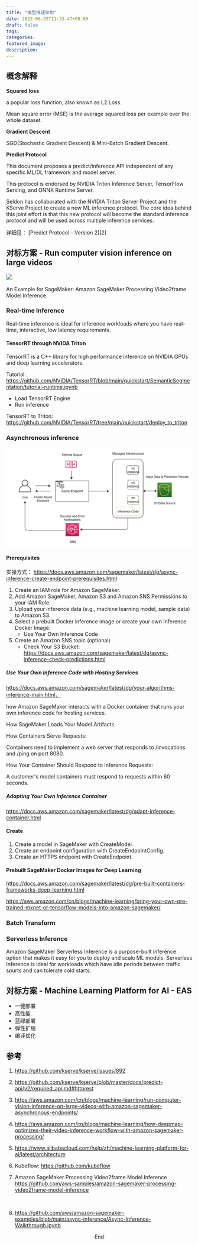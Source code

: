 ```yaml
---
title: "模型推理架构"
date: 2022-06-25T11:33:47+08:00
draft: false
tags: 
categories: 
featured_image: 
description: 
---
```

## 概念解释

**Squared loss**

a popular loss function, also known as L2 Loss. 

Mean square error (MSE) is the average squared loss per example over the whole dataset.

**Gradient Descent**

SGD(Stochastic Gradient Descent) & Mini-Batch Gradient Descent.


**Predict Protocol**

This document proposes a predict/inference API independent of any specific ML/DL framework and model server.

This protocol is endorsed by NVIDIA Triton Inference Server, TensorFlow Serving, and ONNX Runtime Server.

Seldon has collaborated with the NVIDIA Triton Server Project and the KServe Project to create a new ML inference protocol. The core idea behind this joint effort is that this new protocol will become the standard inference protocol and will be used across multiple inference services.

详细见： [Predict Protocol - Version 2][2]

## 对标方案 - Run computer vision inference on large  videos 
![](https://d2908q01vomqb2.cloudfront.net/f1f836cb4ea6efb2a0b1b99f41ad8b103eff4b59/2021/09/29/ML-5668-Architecture.png)

An Example for SageMaker: Amazon SageMaker Processing Video2frame Model Inference


### Real-time Inference

Real-time inference is ideal for inference workloads where you have real-time, interactive, low latency requirements.

#### TensorRT through NVIDA Triton
TensorRT is a C++ library for high performance inference on NVIDIA GPUs and deep learning accelerators.

Tutorial: https://github.com/NVIDIA/TensorRT/blob/main/quickstart/SemanticSegmentation/tutorial-runtime.ipynb

- Load TensorRT Engine
- Run inference

TensorRT to Triton: https://github.com/NVIDIA/TensorRT/tree/main/quickstart/deploy_to_triton


### Asynchronous inference
![end-to-end flow with Asynchronous inference endpoint](https://github.com/aws/amazon-sagemaker-examples/raw/d391107c4e301582186f5bac5e4242c1dc6944f1/async-inference/images/e2e.png)

#### Prerequisites
实操方式： https://docs.aws.amazon.com/sagemaker/latest/dg/async-inference-create-endpoint-prerequisites.html

1. Create an IAM role for Amazon SageMaker.
2. Add Amazon SageMaker, Amazon S3 and Amazon SNS Permissions to your IAM Role.
3. Upload your inference data (e.g., machine learning model, sample data) to Amazon S3.
4. Select a prebuilt Docker inference image or create your own Inference Docker Image.
	- Use Your Own Inference Code 
5. Create an Amazon SNS topic (optional)
	- Check Your S3 Bucket: https://docs.aws.amazon.com/sagemaker/latest/dg/async-inference-check-predictions.html

##### Use Your Own Inference Code with Hosting Services
https://docs.aws.amazon.com/sagemaker/latest/dg/your-algorithms-inference-main.html， 

how Amazon SageMaker interacts with a Docker container that runs your own inference code for hosting services.

How SageMaker Loads Your Model Artifacts

How Containers Serve Requests: 

Containers need to implement a web server that responds to /invocations and /ping on port 8080.

How Your Container Should Respond to Inference Requests:

A customer's model containers must respond to requests within 60 seconds.

##### Adapting Your Own Inference Container
https://docs.aws.amazon.com/sagemaker/latest/dg/adapt-inference-container.html

#### Create
1. Create a model in SageMaker with CreateModel.
2. Create an endpoint configuration with CreateEndpointConfig.
3. Create an HTTPS endpoint with CreateEndpoint.


#### Prebuilt SageMaker Docker Images for Deep Learning
https://docs.aws.amazon.com/sagemaker/latest/dg/pre-built-containers-frameworks-deep-learning.html

https://aws.amazon.com/cn/blogs/machine-learning/bring-your-own-pre-trained-mxnet-or-tensorflow-models-into-amazon-sagemaker/

### Batch Transform

### Serverless Inference

Amazon SageMaker Serverless Inference is a purpose-built inference option that makes it easy for you to deploy and scale ML models. Serverless Inference is ideal for workloads which have idle periods between traffic spurts and can tolerate cold starts.

## 对标方案 - Machine Learning Platform for AI - EAS

- 一健部署
- 高性能
- 蓝绿部署
- 弹性扩缩
- 编译优化

## 参考 



1. https://github.com/kserve/kserve/issues/892 

2. https://github.com/kserve/kserve/blob/master/docs/predict-api/v2/required_api.md#httprest

3. https://aws.amazon.com/cn/blogs/machine-learning/run-computer-vision-inference-on-large-videos-with-amazon-sagemaker-asynchronous-endpoints/

4. https://aws.amazon.com/cn/blogs/machine-learning/how-deepmap-optimizes-their-video-inference-workflow-with-amazon-sagemaker-processing/

5. https://www.alibabacloud.com/help/zh/machine-learning-platform-for-ai/latest/architecture

6. Kubeflow: https://github.com/kubeflow

7. Amazon SageMaker Processing Video2frame Model Inference https://github.com/aws-samples/amazon-sagemaker-processing-video2frame-model-inference
<br>

8. https://github.com/aws/amazon-sagemaker-examples/blob/main/async-inference/Async-Inference-Walkthrough.ipynb
<center>  ·End·  </center>
